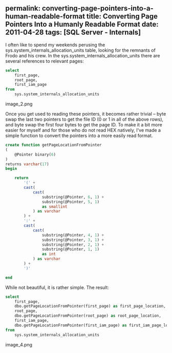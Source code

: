 permalink: converting-page-pointers-into-a-human-readable-format
title: Converting Page Pointers Into a Humanly Readable Format
date: 2011-04-28
tags: [SQL Server - Internals]
---
I often like to spend my weekends perusing the sys.system_internals_allocation_units table, looking for the remnants of Frodo and his crew. In the sys.system_internals_allocation_units there are several references to relevant pages:

<!-- more -->

```sql
select
	first_page,
	root_page,
	first_iam_page
from
	sys.system_internals_allocation_units
```

image_2.png

Once you get used to reading these pointers, it becomes rather trivial – byte swap the last two pointers to get the file ID (0 or 1 in all of the above rows), and byte swap the first four bytes to get the page ID. To make it a bit more easier for myself and for those who do not read HEX natively, I've made a simple function to convert the pointers into a more easily read format.

```sql
create function getPageLocationFromPointer
(
	@Pointer binary(6)
)
returns varchar(17)
begin

	return 
		'(' + 
		cast(
			cast(
				substring(@Pointer, 6, 1) +
				substring(@Pointer, 5, 1)
				as smallint
			) as varchar
		) +
		':' +
		cast(
			cast(
				substring(@Pointer, 4, 1) +
				substring(@Pointer, 3, 1) +
				substring(@Pointer, 2, 1) +
				substring(@Pointer, 1, 1)
				as int
			) as varchar
		) +
		')'

end
```

While not beautiful, it is rather simple. The result:

```sql
select
	first_page,
	dbo.getPageLocationFromPointer(first_page) as first_page_location,
	root_page,
	dbo.getPageLocationFromPointer(root_page) as root_page_location,
	first_iam_page,
	dbo.getPageLocationFromPointer(first_iam_page) as first_iam_page_location
from
	sys.system_internals_allocation_units
```

image_4.png
